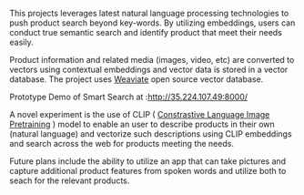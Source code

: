 
This projects leverages latest natural language processing technologies to push product search beyond key-words. By utilizing embeddings, users can conduct true semantic search and identify product that meet their needs easily.

Product information and related media (images, video, etc) are converted to vectors using contextual embeddings and vector data is stored in a vector database. The project uses 
[Weaviate](https://weaviate.io/)
open source vector database.

Prototype Demo of Smart Search at :http://35.224.107.49:8000/

A novel experiment is the use of CLIP (
[Constrastive Language Image Pretraining](https://github.com/openai/CLIP)
) model to enable an user to describe products in their own (natural language) and vectorize such
descriptions using CLIP embeddings and search across the web for products meeting the needs.

Future plans include the ability to utilize an app that can take pictures and capture additional
product features from spoken words and utilize both to seach for the relevant products.
